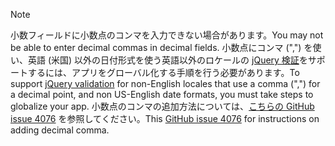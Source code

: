 > [!NOTE]
> <span data-ttu-id="c4c86-101">小数フィールドに小数点のコンマを入力できない場合があります。</span><span class="sxs-lookup"><span data-stu-id="c4c86-101">You may not be able to enter decimal commas in decimal fields.</span></span> <span data-ttu-id="c4c86-102">小数点にコンマ (",") を使い、英語 (米国) 以外の日付形式を使う英語以外のロケールの [jQuery 検証](https://jqueryvalidation.org/)をサポートするには、アプリをグローバル化する手順を行う必要があります。</span><span class="sxs-lookup"><span data-stu-id="c4c86-102">To support [jQuery validation](https://jqueryvalidation.org/) for non-English locales that use a comma (",") for a decimal point, and non US-English date formats, you must take steps to globalize your app.</span></span> <span data-ttu-id="c4c86-103">小数点のコンマの追加方法については、[こちらの GitHub issue 4076](https://github.com/aspnet/AspNetCore.Docs/issues/4076#issuecomment-326590420) を参照してください。</span><span class="sxs-lookup"><span data-stu-id="c4c86-103">This [GitHub issue 4076](https://github.com/aspnet/AspNetCore.Docs/issues/4076#issuecomment-326590420) for instructions on adding decimal comma.</span></span>